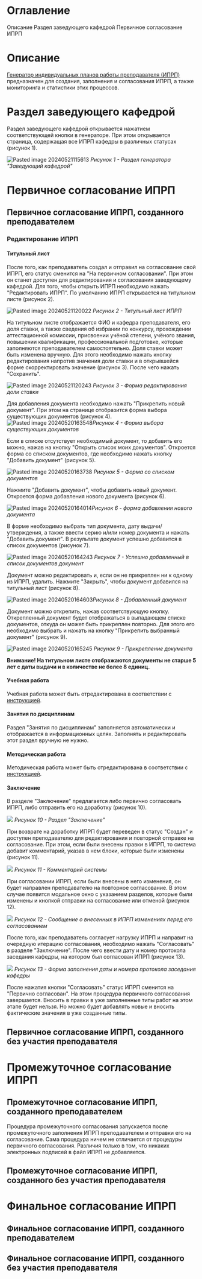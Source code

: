 # Оглавление

Описание
Раздел заведующего кафедрой
Первичное согласование ИПРП

# Описание

[Генератор индивидуальных планов работы преподавателя (ИПРП)](https://ppsworkplan.tusur.ru/) предназначен для создания, заполнения и согласования ИПРП, а также мониторинга и статистики этих процессов.

# Раздел заведующего кафедрой

Раздел заведующего кафедрой открывается нажатием соответствующей кнопки в генераторе. При этом открывается страница, содержащая все ИПРП кафедры в различных статусах (рисунок 1).

![Pasted image 20240521115613](attachments/Pasted%20image%2020240521115613.png)
*Рисунок 1 - Раздел генератора "Заведующий кафедрой"*

# Первичное согласование ИПРП

## Первичное согласование ИПРП, созданного преподавателем

### Редактирование ИПРП

#### Титульный лист

После того, как преподаватель создал и отправил на согласование свой ИПРП, его статус сменится на "На первичном согласовании". При этом он станет доступен для редактирования и согласования заведующему кафедрой.
Для того, чтобы открыть ИПРП необходимо нажать "Редактировать ИПРП". По умолчанию ИПРП открывается на титульном листе (рисунок 2).

![Pasted image 20240521120022](attachments/Pasted%20image%2020240521120022.png)
*Рисунок 2 - Титульный лист ИПРП*

На титульном листе отображается ФИО и кафедра преподавателя, его доля ставки, а также сведения об избрании по конкурсу, прохождении аттестационной комиссии, присвоении учёной степени, учёного звания, повышении квалификации, профессиональной подготовке, которые заполняются преподавателем самостоятельно.
Доля ставки может быть изменена вручную. Для этого необходимо нажать кнопку редактирования напротив значения доли ставки и в открывшейся форме скорректировать значение (рисунок 3). После чего нажать "Сохранить".

![Pasted image 20240521120243](attachments/Pasted%20image%2020240521120243.png)
*Рисунок 3 - Форма редактирования доли ставки*

Для добавления документа необходимо нажать "Прикрепить новый документ".  При этом на странице отобразится форма выбора существующих документов (рисунок 4).
![Pasted image 20240520163548](attachments/Pasted%20image%2020240520163548.png)*Рисунок 4 - Форма выбора существующих документов*

Если в списке отсутствует необходимый документ, то добавить его можно, нажав на кнопку "Открыть список моих документов". Откроется форма со списком документов, где необходимо нажать кнопку "Добавить документ" (рисунок 5).

![Pasted image 20240520163738](attachments/Pasted%20image%2020240520163738.png)
*Рисунок 5 - Форма со списком документов*

Нажмите "Добавить документ", чтобы добавить новый документ. Откроется форма добавления нового документа (рисунок 6).

![Pasted image 20240520164014](attachments/Pasted%20image%2020240520164014.png)*Рисунок 6 - форма добавления нового документа*

В форме необходимо выбрать тип документа, дату выдачи/утверждения, а также ввести серию и/или номер документа и нажать "Добавить документ". В результате документ успешно добавится в список документов (рисунок 7).

![Pasted image 20240520164243](attachments/Pasted%20image%2020240520164243.png)
*Рисунок 7 - Успешно добавленный в список документов документ*

Документ можно редактировать и, если он не прикреплен ни к одному из ИПРП, удалить.
Нажмите "Закрыть", чтобы документ добавился на титульный лист (рисунок 8).

![Pasted image 20240520164603](attachments/Pasted%20image%2020240520164603.png)*Рисунок 8 - Добавленный документ*

Документ можно открепить, нажав соответствующую кнопку. Открепленный документ будет отображаться в выпадающем списке документов, откуда он может быть прикреплен повторно. Для этого его необходимо выбрать и нажать на кнопку "Прикрепить выбранный документ" (рисунок 9).

![Pasted image 20240520165245](attachments/Pasted%20image%2020240520165245.png)
*Рисунок 9 - Прикрепление документа*

**Внимание! На титульном листе отображаются документы не старше 5 лет с даты выдачи и в количестве не более 8 единиц.**

#### Учебная работа

Учебная работа может быть отредактирована в соответствии с [инструкцией](Инструкция%20преподавателя.md#учебная-работа).

#### Занятия по дисциплинам

Раздел "Занятия по дисциплинам" заполняется автоматически и отображается в информационных целях. Заполнять и редактировать этот раздел вручную не нужно.

#### Методическая работа

Методическая работа может быть отредактирована в соответствии с [инструкцией](Инструкция%20преподавателя.md#методическая-работа).

#### Заключение

В разделе "Заключение" предлагается либо первично согласовать ИПРП, либо отправить его на доработку (рисунок 10).

![](attachments/Pasted%20image%2020240521153417.png)
*Рисунок 10 - Раздел "Заключение"*

При возврате на доработку ИПРП будет переведен в статус "Создан" и доступен преподавателю для редактирования и повторной отправке на согласование. При этом, если были внесены правки в ИПРП, то система добавит комментарий, указав в нем блоки, которые были изменены (рисунок 11).

![](attachments/Pasted%20image%2020240521153647.png)
*Рисунок 11 - Комментарий системы*

При согласовании ИПРП, если были внесены в него изменения, он будет направлен преподавателю на повторное согласование. В этом случае появится модальное окно с указанием разделов, которые были изменены и кнопкой отправки на согласование или отменой (рисунок 12).

![](attachments/Pasted%20image%2020240521154500.png)
*Рисунок 12 - Сообщение о внесенных в ИПРП изменениях перед его согласованием*

После того, как преподаватель согласует нагрузку ИПРП и направит на очередную итерацию согласования, необходимо нажать "Согласовать" в разделе "Заключение". После чего ввести дату и номер протокола заседания кафедры, на котором был согласован ИПРП (рисунок 13).

![](attachments/Pasted%20image%2020240521161819.png)
*Рисунок 13 - Форма заполнения даты и номера протокола заседания кафедры*

После нажатия кнопки "Согласовать" статус ИПРП сменится на "Первично согласован".
На этом процедура первичного согласования завершается. Вносить в правки в уже заполненные типы работ на этом этапе будет нельзя. Но можно будет добавлять новые и вносить фактические значения в уже созданные типы.

## Первичное согласование ИПРП, созданного без участия преподавателя


# Промежуточное согласование ИПРП
## Промежуточное согласование ИПРП, созданного преподавателем
Процедура промежуточного согласования запускается после промежуточного заполнения ИПРП преподавателем и отправки его на согласование. Сама процедура ничем не отличается от процедуры первичного согласования. Различия только в том, что никаких электронных подписей в файл ИПРП не добавляется.
## Промежуточное согласование ИПРП, созданного без участия преподавателя


# Финальное согласование ИПРП
## Финальное согласование ИПРП, созданного преподавателем
## Финальное согласование ИПРП, созданного без участия преподавателя